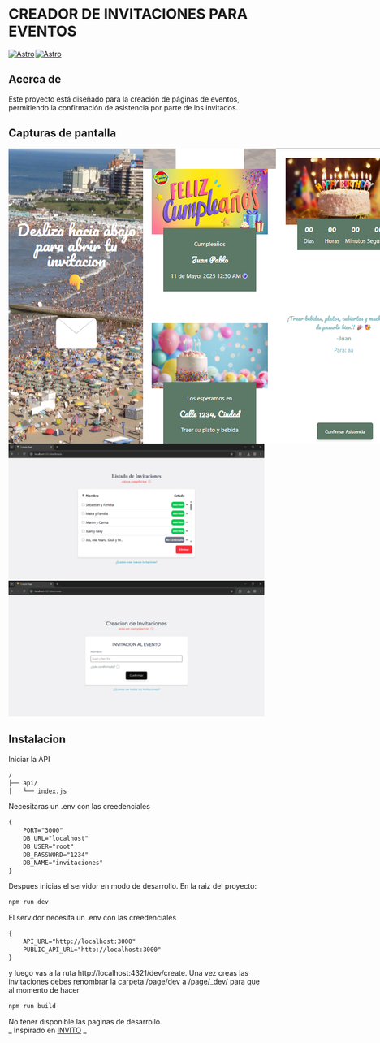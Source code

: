 # CREADOR DE INVITACIONES PARA EVENTOS
<div style="display: flex; gap:2px">
<a href="https://astro.build/">
  <img src="https://yt3.googleusercontent.com/8aWv8A1zanF_R80egpVs-JOQ0j1yN27mPMtWjkBxe2VWTNJMLcmeCJfGMMYmubQ734C0PxsqHA=s900-c-k-c0x00ffffff-no-rj" alt="Astro" width="50"/>
</a>
<a href="https://nodesource.com/products/nsolid">
  <img src="https://encrypted-tbn0.gstatic.com/images?q=tbn:ANd9GcTSDKn3vA2YUbXzN0ZC3gALWJ08gJN-Drl15w&s" alt="Astro" width="50"/>
</a>
</div>

## Acerca de
Este proyecto está diseñado para la creación de páginas de eventos, permitiendo la confirmación de asistencia por parte de los invitados.
## Capturas de pantalla
<div style="display:flex; width:100%; justify-content: space-around;">
<img src="/imagenes/invitacion1.png">
<img src="/imagenes/invitacion2.png">
<img src="/imagenes/invitacion3.png">
</div>
<img src="./imagenes/listado.png"> 
<img src="./imagenes/create.png"> 

## Instalacion
Iniciar la API

```
/
├── api/
│   └── index.js
```
Necesitaras un .env con las creedenciales
```.env
{
	PORT="3000"
	DB_URL="localhost"
	DB_USER="root"
	DB_PASSWORD="1234"
	DB_NAME="invitaciones"
}
```
Despues inicias el servidor en modo de desarrollo. En la raiz del proyecto:
```sh
npm run dev
```
El servidor necesita un .env con las creedenciales
```.env
{
	API_URL="http://localhost:3000"
	PUBLIC_API_URL="http://localhost:3000"
}
```
y luego vas a la ruta http://localhost:4321/dev/create. Una vez creas las invitaciones debes renombrar la carpeta /page/dev a /page/_dev/ para que al momento de hacer
```sh
npm run build
```
No tener disponible las paginas de desarrollo.
<BR>
_ Inspirado en [INVITO](https://invitio.events/) _
